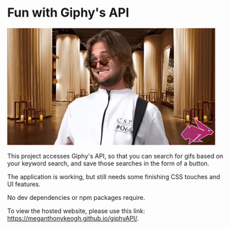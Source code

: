 # Fun with Giphy's API
![Gif](/assets/gif.gif)

This project accesses Giphy's API, so that you can search for gifs based on your keyword search, 
and save those searches in the form of a button.

The application is working, but still needs some finishing CSS touches and UI features.

No dev dependencies or npm packages require.

To view the hosted website, please use this link: https://meganthonykeogh.github.io/giphyAPI/.

